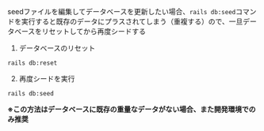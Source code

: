 seedファイルを編集してデータベースを更新したい場合、```rails db:seed```コマンドを実行すると既存のデータにプラスされてしまう（重複する）ので、一旦データベースをリセットしてから再度シードする
1. データベースのリセット
```
rails db:reset
```
2. 再度シードを実行
```
rails db:seed
```
**※この方法はデータベースに既存の重量なデータがない場合、また開発環境でのみ推奨**
